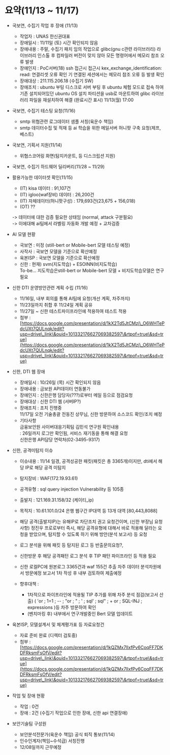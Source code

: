 # 요약(11/13 \~ 11/17)



* 국보연, 수집기 작업 후 장애 (11/13)
  * 작업자 : UNAS 한신권대표
  * 장애일시 : 11/11일 (토) 시간 확인되지 않음
  * 장애내용 : 주말, 수집기 패치 임의 작업으로 glibc(gnu c관련 라이브러리) 라이브러리 인스톨 후 컴파일러 버전이 맞지 않아 모든 명령어에서 메모리 참조 오류 발생
  * 장애인지 : PoC서버(18) ssh 접근시 접근시 kex\_exchange\_identification: read: 연결리셋 오류 확인 기 연결된 세션에서는 메모리 참조 오류 등 발생 확인
  * 장애대상 : 211.115.206.18 (수집기 SW)
  * 장애조치 : ubuntu 부팅 디스크로 서버 부팅 후 ubuntu 체험 모드로 접속 하여 기존 설치되어있던 ubuntu OS 설치 파티션을 usb로 마운트하여 glibc 라이브러리 파일을 재설치하여 해결 (완료시간 표시) 11/13(월) 17:00
* 국보연, 수집기 테스팅 요청(11/16)
  * smtp 위협관련 로그데이터 샘플 서칭(육운수 책임)
  * smtp 데이터수집 및 적재 등 ai 학습을 위한 메일서버 허니팟 구축 요청(제프, 베스트)
* 국보연, 기획서 지원(11/14)
  * 위협스코어링 화면(탐지카운트, 등 디스크립션 지원)
* 국보연, 수집기 하드웨어 딜리버리(11/28 \~ 11/29)



*   활용가능한  데이터셋  확인(11/15)

    * (IT) kisa 데이터 : 91,107건
    * (IT) igloo(waf장비) 데이터 : 26,200건
    * (IT) 자체데이터(허니팟구성) : 179,693건(23,675 + 156,018)
    * (OT) ??

    \-> 데이터에 대한 검증 필요한 상태임   (normal, attack 구분필요)\
    \-> 이에대해 ai팀에서 라벨링 자동화 개발 예정 + 교차검증



* AI 모델 현황
  * 국보연 : 미정 (still-bert or Mobile-bert 모델   테스팅  예정)
  * 사작사 : 국보연 모델을 기준으로 확산예정
  * 육본ISP : 국보연 모델을 기준으로 확산예정
  * 신한 : 현재) svm(지도학습) + ESOINN(비지도학습)\
    &#x20;         To-be... 지도학습은still-bert or Mobile-bert 모델 + 비지도학습모델은 연구필요



*   신한 DTI 운영방안관련 계획 수립 (11/16)

    * 11/16일, 내부 회의를 통해 AI팀에 요청(개선 계획, 차주까지)
    * 11/23일까지 취합 후 11/24일 계획 공유
    * 11/27일 \~ 신한 테스트파이프라인에 적용하여 테스트 적용
    * 첨부 : [https://docs.google.com/presentation/d/1kX2Td5JtCMzj\_O6WHTePdcUXt7QULnqk/edit?usp=drive\_link\&ouid=101332176627069382597\&rtpof=true\&sd=true](https://docs.google.com/presentation/d/1kX2Td5JtCMzj\_O6WHTePdcUXt7QULnqk/edit?usp=drive\_link\&ouid=101332176627069382597\&rtpof=true\&sd=true)


* 신한, DTI 웹 장애
  * 장애일시 : 10/26일 (목) 시간 확인되지 않음
  * 장애내용 : 금보원 API데이터 연동불가
  * 장애인지 : 신한은행 담당자(???)로부터 메일 등으로 점검요청
  * 장애대상 : 신한 DTI 웹 (서버IP?)
  * 장애조치 : 조치 진행중\
    11/17일 오전 기술총괄 전동진 상무님, 신한 방문하여 소스코드 확인/조치 예정
  * 기타사항 \
    금융보안원 사이버대응기획팀 김민석  연구원 확인내용\
    :  26일까지 로그만 확인됨, 서비스 재기동을 통해 해결 요청        \
    신한은행 API담당 연락처(02-3495-9317)

* 신한, 공격미탐지 이슈
  * 이슈내용 : 11/14 일경, 공격성공한 패킷(패킷은 총 3365개)이지만, dti에서 해당 IP로 해당 공격 미탐지
  * 탐지장비 : WAF(172.19.93.61)
  * 공격유형 : sql query injection Vulnerability 등 105종
  * 출발지 : 121.169.31.158/32 (케이티_ip)
  * 목적지 : 10.61.101.0/24 은행 웹구간 IP대역 등 13개 대역 [80,443,8088]
  * 해당 공격(출발지IP)는 유해IP로 차단조치 권고 요청건이며,
    (신한 부장님 요청사항) 정진우 프로로부터 즉시, 해당 공격유형에 대해서 바로 적용해 달라는 요청을 받았으며, 탐지할 수 있도록 하기 위해 방안(분석 보고서) 등 요청
  * 로그 분석을 위해 패킷 등 탐지된 로그 등 반출문의요청?,
  * 신한방문 후 해당 공격패턴 로그 분석 후 TIP 패턴 파이프라인 등 적용 필요
  * 신한 로컬PC에 원본로그 3365건과 waf 155건 추출
    차주 데이터 분석차원에서 방문예정
    보고서 1차 작성 후 내부 검토하여 제출예정

  * 향후대책 :
      * 1차적으로 파이프라인에 적용될 TIP 추가를 위해 차주 분석 점검(보고서 산출)
        ( 'or ; 1=1 ; -- ; "or ; " ; ' ; sql' ; sql" ; + or ; SQL-INJ ; expressions )등
        차주 방문하여 확인
      * (벤치마킹 후) 내부에서 연구개발중인 Bert 모델 업데이트


* 육본ISP, 모델설계서 및 체계평가표 등 자료요청건
  * 자료 준비 완료 (디렉터 검토중)
  * 첨부 : [https://docs.google.com/presentation/d/1kQZMx7llxfPv6CoqFF7DKDFRksmFsOfV/edit?usp=drive\_link\&ouid=101332176627069382597\&rtpof=true\&sd=true](https://docs.google.com/presentation/d/1kQZMx7llxfPv6CoqFF7DKDFRksmFsOfV/edit?usp=drive\_link\&ouid=101332176627069382597\&rtpof=true\&sd=true)



* 작업 및 장애 현황
  * 작업 : 0건
  * 장애 : 2건 (수집기  작업으로 인한 장애,   신한 api 연결장애)



* 보안기술팀 구성원
  * 보안분석전문가(육운수 책임) 공식 퇴직 통보(11/14)
  * 인수인계자(책임\~수석급) 서칭진행
  * 12/08일까지 근무예정
